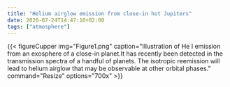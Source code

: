 ```yaml
---
title: "Helium airglow emission from close-in hot Jupiters"
date: 2020-07-24T14:47:10+02:00
tags: ["atmosphere"]
---
```



{{< figureCupper
img="Figure1.png" 
caption="Illustration of He I emission from an exosphere of a close-in planet.It has recently been detected in the transmission spectra of a handful of planets. The isotropic reemission will lead to helium airglow that may be observable at other orbital phases." 
command="Resize" 
options="700x" >}}

